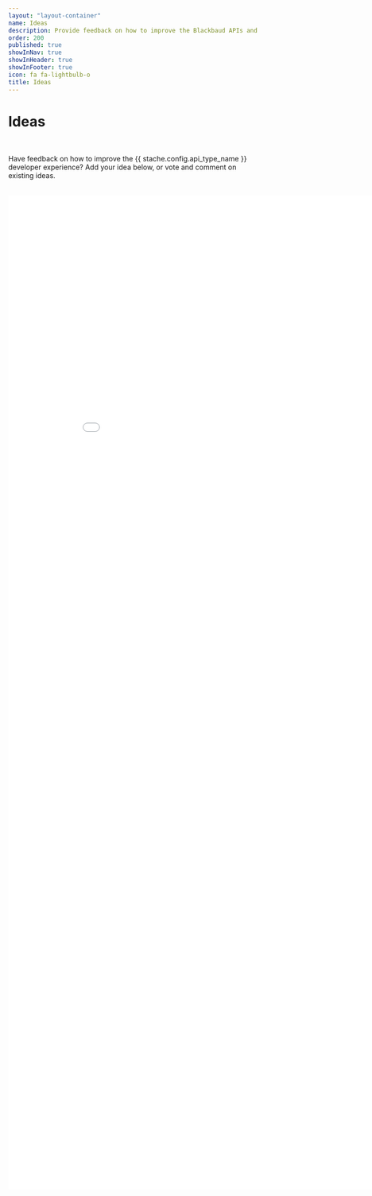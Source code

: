 ```yaml
---
layout: "layout-container"
name: Ideas
description: Provide feedback on how to improve the Blackbaud APIs and developer experience.
order: 200
published: true
showInNav: true
showInHeader: true
showInFooter: true
icon: fa fa-lightbulb-o
title: Ideas
---
```


# Ideas

<br>

Have feedback on how to improve the {{ stache.config.api_type_name }} developer experience? Add your idea below, or vote and comment on existing ideas.

<br>

<iframe frameborder=0 width=900 height=2000 src="{{ stache.config.support_ideas_url }}">
  <p>Your browser does not support iframes.</p>
</iframe>
